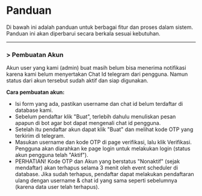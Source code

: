 # Panduan

Di bawah ini adalah panduan untuk berbagai fitur dan proses dalam sistem. Panduan ini akan diperbarui secara berkala sesuai kebutuhan.

---
<!--
### > Akun Sample
Berikut akun yang sudah tersedia di database:

| Username | Password | Level     |
|----------|----------|-----------|
| admin    | 123      | 1 (Admin) |
| yefta    | 123      | 2 (User)  |
| bocchi   | 123      | 2 (User)  |

-->

### > Pembuatan Akun
Akun user yang kami (admin) buat masih belum bisa menerima notifikasi karena kami belum menyertakan Chat Id telegram dari pengguna. Namun status dari akun tersebut sudah aktif dan siap digunakan.

**Cara pembuatan akun:**

- Isi form yang ada, pastikan username dan chat id belum terdaftar di database kami.
- Sebelum pendaftar klik "Buat", terlebih dahulu menuliskan pesan apapun di bot agar bot dapat mengenali chat id pengguna.
- Setelah itu pendaftar akun dapat klik "Buat" dan melihat kode OTP yang terkirim di telegram.
- Masukan username dan kode OTP di page verifikasi, lalu klik Verifikasi. Pengguna akan diarahkan ke page login untuk melakukan login (status akun pengguna telah "Aktif").
- PERHATIAN! Kode OTP dan Akun yang berstatus "Nonaktif" (sejak mendaftar) akan terhapus selama 3 menit oleh event scheduler di database. Jika sudah terhapus, pendaftar dapat melakukan pendaftaran ulang dengan username & chat id yang sama seperti sebelumnya (karena data user telah terhapus).
